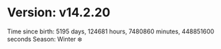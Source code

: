 # Version: v14.2.20
Time since birth: 5195 days, 124681 hours, 7480860 minutes, 448851600 seconds
Season: Winter ❄️
